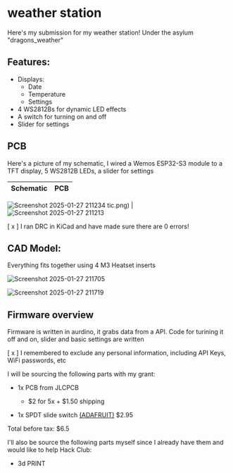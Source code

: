 # weather station
Here's my submission for my weather station! Under the asylum "dragons_weather"

## Features:
- Displays:
    - Date
    - Temperature 
    - Settings
- 4 WS2812Bs for dynamic LED effects
- A switch for turning on and off
- Slider for settings


## PCB
Here's a picture of my schematic, I wired a Wemos ESP32-S3 module to a TFT display, 5 WS2812B LEDs, a slider for settings

Schematic            |  PCB
:-------------------------:|:-------------------------:
![Screenshot 2025-01-27 211234](https://github.com/user-attachments/assets/2088f276-877b-47b5-9cea-305067c11d55)
tic.png)  |  ![Screenshot 2025-01-27 211213](https://github.com/user-attachments/assets/6c694724-561b-40c4-a9fa-53a2c9137b01)


[ x ] I ran DRC in KiCad and have made sure there are 0 errors!

## CAD Model:
Everything fits together using 4 M3 Heatset inserts

![Screenshot 2025-01-27 211705](https://github.com/user-attachments/assets/9a4c252e-04fb-4102-9352-95bd7987d6c8)

![Screenshot 2025-01-27 211719](https://github.com/user-attachments/assets/ff207bfb-3439-4747-8868-8af1710aee0b)


## Firmware overview
Firmware is written in aurdino, it grabs data from a API. Code for turining it off and on, slider and basic settings are written

[ x ] I remembered to exclude any personal information, including API Keys, WiFi passwords, etc

I will be sourcing the following parts with my grant:
- 1x PCB from JLCPCB
    - $2 for 5x + $1.50 shipping

- 1x SPDT slide switch [(ADAFRUIT)](https://www.adafruit.com/product/4219) $2.95



Total before tax: $6.5

I'll also be source the following parts myself since I already have them and would like to help Hack Club:

- 3d PRINT
